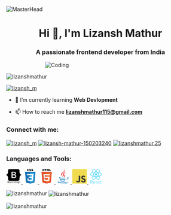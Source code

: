 ![MasterHead](https://blog.freec.asia/wp-content/uploads/2020/09/mo-ta-cong-viec-lap-trinh-front-end-1024x484.png)
<h1 align="center">Hi 👋, I'm Lizansh Mathur</h1>
<h3 align="center">A passionate frontend developer from India</h3>
<img align="right" alt="Coding" width="400" src="https://i.pinimg.com/originals/e8/f4/53/e8f453469a3ec97ecd354df465d73913.gif"><img/>

<p align="left"> <img src="https://komarev.com/ghpvc/?username=lizanshmathur&label=Profile%20views&color=0e75b6&style=flat" alt="lizanshmathur" /> </p>

<p align="left"> <a href="https://twitter.com/lizansh_m" target="blank"><img src="https://img.shields.io/twitter/follow/lizansh_m?logo=twitter&style=for-the-badge" alt="lizansh_m" /></a> </p>

- 🌱 I’m currently learning **Web Devlopment**

- 📫 How to reach me **lizanshmathur115@gmail.com**

<h3 align="left">Connect with me:</h3>
<p align="left">
<a href="https://twitter.com/lizansh_m" target="blank"><img align="center" src="https://raw.githubusercontent.com/rahuldkjain/github-profile-readme-generator/master/src/images/icons/Social/twitter.svg" alt="lizansh_m" height="30" width="40" /></a>
<a href="https://linkedin.com/in/lizansh-mathur-150203240" target="blank"><img align="center" src="https://raw.githubusercontent.com/rahuldkjain/github-profile-readme-generator/master/src/images/icons/Social/linked-in-alt.svg" alt="lizansh-mathur-150203240" height="30" width="40" /></a>
<a href="https://instagram.com/lizanshmathur.25" target="blank"><img align="center" src="https://raw.githubusercontent.com/rahuldkjain/github-profile-readme-generator/master/src/images/icons/Social/instagram.svg" alt="lizanshmathur.25" height="30" width="40" /></a>
</p>

<h3 align="left">Languages and Tools:</h3>
<p align="left"> <a href="https://getbootstrap.com" target="_blank" rel="noreferrer"> <img src="https://raw.githubusercontent.com/devicons/devicon/master/icons/bootstrap/bootstrap-plain-wordmark.svg" alt="bootstrap" width="40" height="40"/> </a> <a href="https://www.w3schools.com/css/" target="_blank" rel="noreferrer"> <img src="https://raw.githubusercontent.com/devicons/devicon/master/icons/css3/css3-original-wordmark.svg" alt="css3" width="40" height="40"/> </a> <a href="https://www.w3.org/html/" target="_blank" rel="noreferrer"> <img src="https://raw.githubusercontent.com/devicons/devicon/master/icons/html5/html5-original-wordmark.svg" alt="html5" width="40" height="40"/> </a> <a href="https://www.java.com" target="_blank" rel="noreferrer"> <img src="https://raw.githubusercontent.com/devicons/devicon/master/icons/java/java-original.svg" alt="java" width="40" height="40"/> </a> <a href="https://developer.mozilla.org/en-US/docs/Web/JavaScript" target="_blank" rel="noreferrer"> <img src="https://raw.githubusercontent.com/devicons/devicon/master/icons/javascript/javascript-original.svg" alt="javascript" width="40" height="40"/> </a> <a href="https://reactjs.org/" target="_blank" rel="noreferrer"> <img src="https://raw.githubusercontent.com/devicons/devicon/master/icons/react/react-original-wordmark.svg" alt="react" width="40" height="40"/> </a> </p>

<p><img align="left" src="https://github-readme-stats.vercel.app/api/top-langs?username=lizanshmathur&show_icons=true&locale=en&layout=compact" alt="lizanshmathur" /></p>

<p>&nbsp;<img align="center" src="https://github-readme-stats.vercel.app/api?username=lizanshmathur&show_icons=true&locale=en" alt="lizanshmathur" /></p>

<p><img align="center" src="https://github-readme-streak-stats.herokuapp.com/?user=lizanshmathur&" alt="lizanshmathur" /></p>

